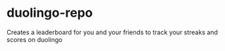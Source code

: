 # duolingo-repo
Creates a leaderboard for you and your friends to track your streaks and scores on duolingo

